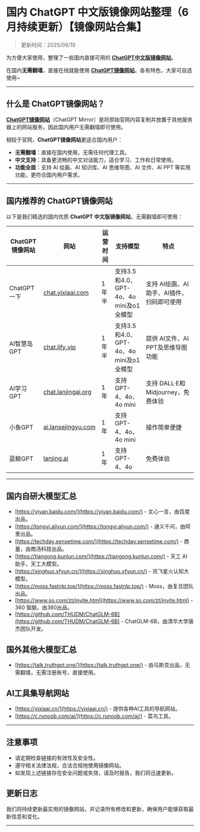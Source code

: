 # 国内 ChatGPT 中文版镜像网站整理（6月持续更新）【镜像网站合集】

> 更新时间：2025/06/19

为方便大家使用，整理了一些国内直接可用的 [**ChatGPT中文版镜像网站**](https://chat.lanjingai.org)。

在国内**无需翻墙**，直接在线就能使用 [**ChatGPT镜像网站**](https://xsimplechat.com)。各有特色，大家可自选使用~

---

## 什么是 ChatGPT镜像网站？

[**ChatGPT镜像网站**](https://chat.lanjingai.org)（ChatGPT Mirror）是将原始官网内容复制并放置于其他服务器上的网站服务，因此国内用户无需翻墙即可使用。

相较于官网，**ChatGPT镜像网站**更适合国内用户：

- **无需翻墙**：直接在国内使用，无需任何代理工具。
- **中文支持**：具备更流畅的中文对话能力，适合学习、工作和日常使用。
- **功能全面**：支持 AI 绘画、AI 知识库、AI 思维导图、AI 文件、AI PPT 等实用功能，更符合国内用户需求。

---

## 国内推荐的 ChatGPT镜像网站

以下是我们精选的国内优质 **ChatGPT 中文版镜像网站**，无需翻墙即可使用：

| ChatGPT 镜像网站 | 网站 | 运营时间 | 支持模型 | 特点 |
|------------------|------|---------|----------|------|
| ChatGPT一下 | [chat.yixiaai.com](https://xsimplechat.com/) | 1年半 | 支持3.5和4.0、GPT-4o、4o mini及o1全模型 | 支持 AI绘画、AI助手、AI插件，扫码即可使用 | 
| AI智慧岛GPT | [chat.lify.vip](https://chat.yixiaai.com/) | 1年半 | 支持3.5和4.0、GPT-4o、4o mini及o1全模型 | 提供 AI文件、AI PPT及思维导图功能 | 
| AI学习GPT | [chat.lanjingai.org](https://chat.lanjingai.org/) | 1年 | 支持 GPT-4、4o、4o mini | 支持 DALL·E和Midjourney，免费体验 |
| 小鱼GPT | [ai.lansejingyu.com](https://ai.lansejingyu.com/) | 1年 | 支持 GPT-4、4o、4o mini | 操作简单便捷 | 
| 蓝鲸GPT | [lanjing.ai](https://lanjing.pro/) | 1年 | 支持 GPT-4、4o | 免费体验 |

---

## 国内自研大模型汇总

- [https://yiyan.baidu.com/](https://yiyan.baidu.com/) - 文心一言，由百度出品。
- [https://tongyi.aliyun.com/](https://tongyi.aliyun.com/) - 通义千问，由阿里出品。
- [https://techday.sensetime.com/](https://techday.sensetime.com/) - 商量，由商汤科技出品。
- [https://tiangong.kunlun.com/](https://tiangong.kunlun.com/) - 天工 AI 助手，天工大模型。
- [https://xinghuo.xfyun.cn/](https://xinghuo.xfyun.cn/) - 讯飞星火认知大模型。
- [https://moss.fastnlp.top/](https://moss.fastnlp.top/) - Moss，由复旦团队出品。
- [https://www.so.com/zt/invite.html](https://www.so.com/zt/invite.html) - 360 智脑，由360出品。
- [https://github.com/THUDM/ChatGLM-6B](https://github.com/THUDM/ChatGLM-6B) - ChatGLM-6B，由清华大学唐杰团队开发。

## 国外其他大模型汇总

- [https://talk.truthgpt.one/](https://talk.truthgpt.one/) - 由马斯克出品，无需翻墙，无需注册账号，直接使用。

## AI工具集导航网站

- [https://yixiaai.cn/](https://yixiaai.cn/) - 提供各种AI工具的导航网站。
- [https://c.runoob.com/ai/](https://c.runoob.com/ai/) - 菜鸟工具。

---

## 注意事项

- 请定期检查链接的有效性及安全性。
- 遵守相关法律法规，合法合规地使用镜像网站。
- 如发现上述链接存在安全问题或失效，请及时报告，我们将迅速更新。

## 更新日志

我们将持续更新最实用的镜像网站，并记录所有修改和更新，确保用户能够获取最新信息和变化。

---

